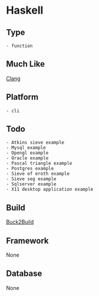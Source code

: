 # Haskell

## Type
	- function
## Much Like
[Clang](CLANG.md)
## Platform
	- cli
## Todo
	- Atkins sieve example
	- Mysql example
	- Opengl example
	- Oracle example
	- Pascal triangle example
	- Postgres example
	- Sieve of eroth example
	- Sieve seg example
	- Sqlserver example
	- X11 desktop application example
## Build
[Buck2Build](https://github.com/bearddan2000?tab=repositories&q=haskell+buck2build&type=&language=&sort=)
## Framework
None
## Database
None